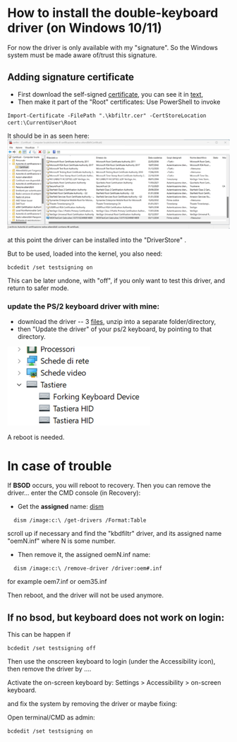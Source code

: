 # How to install the double-keyboard driver (on Windows 10/11)

For now the driver is only available with my "signature". So the Windows system must be made aware of/trust this signature.

## Adding signature certificate
* First download the self-signed [certificate](./kbfiltr.cer), you can see it in [text](./kbfiltr.txt),
* Then make it part of the "Root" certificates:
  Use PowerShell to invoke

```
Import-Certificate -FilePath ".\kbfiltr.cer" -CertStoreLocation cert:\CurrentUser\Root
```

It should be in as seen here:  ![Screenshot of certml](images/Screenshot-ITA-certificate-manger.png)

at this point the driver can be installed into the "DriverStore" .

But to be used, loaded into the kernel, you also need:
```
bcdedit /set testsigning on
```
This can be later undone, with "off", if you only want to test this driver, and return to safer mode.



### update the PS/2 keyboard driver with mine:

* download the driver -- 3 [files](double-keyboard.zip), unzip into a separate folder/directory,
* then "Update the driver" of your  ps/2 keyboard, by pointing to that directory.

![Screenshot of keyboard drivers tree](images/Screenshot-ITA-driver-manager.png)

A reboot is needed.


# In case of trouble

If **BSOD** occurs, you will reboot to recovery. Then you can remove the driver... enter the CMD console (in Recovery):

* Get the __assigned__ name: [dism](https://learn.microsoft.com/it-it/windows-hardware/manufacture/desktop/dism-driver-servicing-command-line-options-s14?view=windows-11#get-drivers)

```
  dism /image:c:\ /get-drivers /Format:Table
```

scroll up if necessary and find the "kbdfiltr" driver, and its assigned name "oemN.inf" where N is some number.

* Then remove it, the assigned oemN.inf name:

```
  dism /image:c:\ /remove-driver /driver:oem#.inf
```

for example oem7.inf or oem35.inf


Then reboot, and the driver will not be used anymore.


## If no **bsod**, but keyboard does not work on login:
This can be happen if
```
bcdedit /set testsigning off
```

Then use the onscreen keyboard to login (under the Accessibility icon), then remove the driver by ....

Activate the on-screen keyboard by:
Settings > Accessibility > on-screen keyboard.

and fix the system by removing the driver or maybe fixing:

Open terminal/CMD as admin:
```
bcdedit /set testsigning on
```
